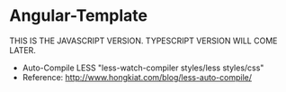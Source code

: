 # Angular-Template

THIS IS THE JAVASCRIPT VERSION. TYPESCRIPT VERSION WILL COME LATER.

- Auto-Compile LESS "less-watch-compiler styles/less styles/css"
- Reference: http://www.hongkiat.com/blog/less-auto-compile/